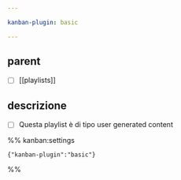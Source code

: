 ```yaml
---

kanban-plugin: basic

---
```


## parent

- [ ] [[playlists]]


## descrizione

- [ ] Questa playlist è di tipo user generated content




%% kanban:settings
```
{"kanban-plugin":"basic"}
```
%%
